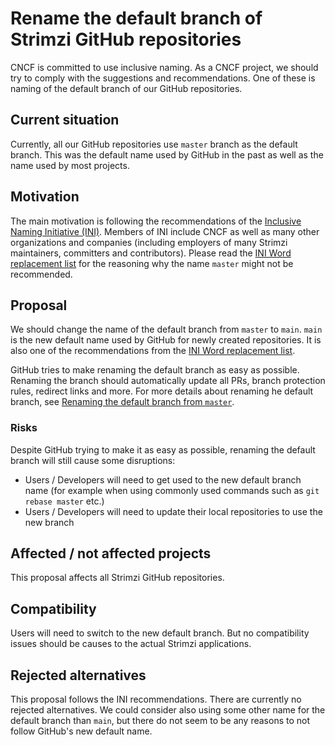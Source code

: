 # Rename the default branch of Strimzi GitHub repositories

CNCF is committed to use inclusive naming.
As a CNCF project, we should try to comply with the suggestions and recommendations.
One of these is naming of the default branch of our GitHub repositories.

## Current situation

Currently, all our GitHub repositories use `master` branch as the default branch.
This was the default name used by GitHub in the past as well as the name used by most projects.

## Motivation

The main motivation is following the recommendations of the [Inclusive Naming Initiative (INI)](https://inclusivenaming.org/).
Members of INI include CNCF as well as many other organizations and companies (including employers of many Strimzi maintainers, committers and contributors).
Please read the [INI Word replacement list](https://inclusivenaming.org/language/word-list/) for the reasoning why the name `master` might not be recommended.

## Proposal

We should change the name of the default branch from `master` to `main`.
`main` is the new default name used by GitHub for newly created repositories.
It is also one of the recommendations from the [INI Word replacement list](https://inclusivenaming.org/language/word-list/).

GitHub tries to make renaming the default branch as easy as possible.
Renaming the branch should automatically update all PRs, branch protection rules, redirect links and more.
For more details about renaming he default branch, see [Renaming the default branch from `master`](https://github.com/github/renaming).

### Risks

Despite GitHub trying to make it as easy as possible, renaming the default branch will still cause some disruptions:

* Users / Developers will need to get used to the new default branch name (for example when using commonly used commands such as `git rebase master` etc.)
* Users / Developers will need to update their local repositories to use the new branch

## Affected / not affected projects

This proposal affects all Strimzi GitHub repositories.

## Compatibility

Users will need to switch to the new default branch.
But no compatibility issues should be causes to the actual Strimzi applications.

## Rejected alternatives

This proposal follows the INI recommendations.
There are currently no rejected alternatives.
We could consider also using some other name for the default branch than `main`, but there do not seem to be any reasons to not follow GitHub's new default name.
